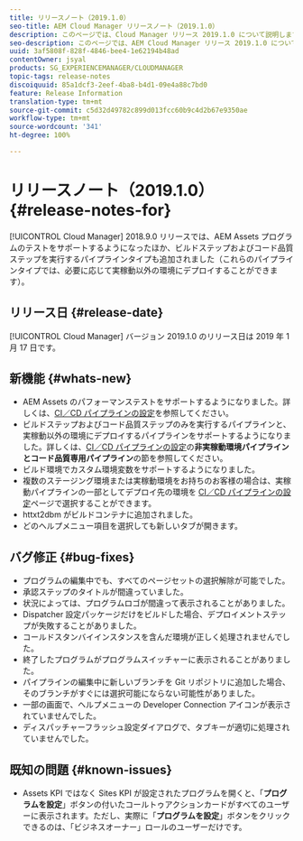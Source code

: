 ```yaml
---
title: リリースノート（2019.1.0）
seo-title: AEM Cloud Manager リリースノート（2019.1.0）
description: このページでは、Cloud Manager リリース 2019.1.0 について説明します。
seo-description: このページでは、AEM Cloud Manager リリース 2019.1.0 について説明します。
uuid: 3af5808f-828f-4846-bee4-1e62194b48ad
contentOwner: jsyal
products: SG_EXPERIENCEMANAGER/CLOUDMANAGER
topic-tags: release-notes
discoiquuid: 85a1dcf3-2eef-4ba8-b4d1-09e4a88c7bd0
feature: Release Information
translation-type: tm+mt
source-git-commit: c5d32d49782c899d013fcc60b9c4d2b67e9350ae
workflow-type: tm+mt
source-wordcount: '341'
ht-degree: 100%

---
```



# リリースノート（2019.1.0） {#release-notes-for}

[!UICONTROL Cloud Manager] 2018.9.0 リリースでは、AEM Assets プログラムのテストをサポートするようになったほか、ビルドステップおよびコード品質ステップを実行するパイプラインタイプも追加されました（これらのパイプラインタイプでは、必要に応じて実稼動以外の環境にデプロイすることができます）。

## リリース日 {#release-date}

[!UICONTROL Cloud Manager] バージョン 2019.1.0 のリリース日は 2019 年 1 月 17 日です。

## 新機能 {#whats-new}

* AEM Assets のパフォーマンステストをサポートするようになりました。詳しくは、[CI／CD パイプラインの設定](configuring-pipeline.md)を参照してください。
* ビルドステップおよびコード品質ステップのみを実行するパイプラインと、実稼動以外の環境にデプロイするパイプラインをサポートするようになりました。詳しくは、[CI／CD パイプラインの設定](configuring-pipeline.md)の&#x200B;**非実稼動環境パイプラインとコード品質専用パイプライン**&#x200B;の節を参照してください。
* ビルド環境でカスタム環境変数をサポートするようになりました。
* 複数のステージング環境または実稼動環境をお持ちのお客様の場合は、実稼動パイプラインの一部としてデプロイ先の環境を [CI／CD パイプラインの設定](configuring-pipeline.md)ページで選択することができます。
* httxt2dbm がビルドコンテナに追加されました。
* どのヘルプメニュー項目を選択しても新しいタブが開きます。

## バグ修正 {#bug-fixes}

* プログラムの編集中でも、すべてのページセットの選択解除が可能でした。
* 承認ステップのタイトルが間違っていました。
* 状況によっては、プログラムロゴが間違って表示されることがありました。
* Dispatcher 設定パッケージだけをビルドした場合、デプロイメントステップが失敗することがありました。
* コールドスタンバイインスタンスを含んだ環境が正しく処理されませんでした。
* 終了したプログラムがプログラムスイッチャーに表示されることがありました。
* パイプラインの編集中に新しいブランチを Git リポジトリに追加した場合、そのブランチがすぐには選択可能にならない可能性がありました。
* 一部の画面で、ヘルプメニューの Developer Connection アイコンが表示されていませんでした。
* ディスパッチャーフラッシュ設定ダイアログで、タブキーが適切に処理されていませんでした。

## 既知の問題 {#known-issues}

* Assets KPI ではなく Sites KPI が設定されたプログラムを開くと、「**プログラムを設定**」ボタンの付いたコールトゥアクションカードがすべてのユーザーに表示されます。ただし、実際に「**プログラムを設定**」ボタンをクリックできるのは、「ビジネスオーナー」ロールのユーザーだけです。